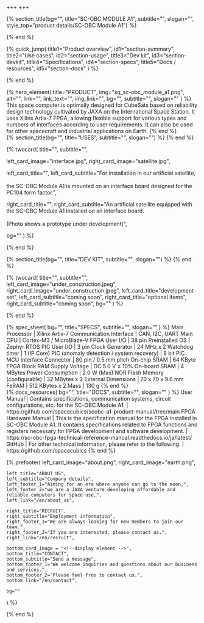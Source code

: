 +++
+++

{% section_title(bg="", title="SC-OBC MODULE A1", subtitle="", slogan="", style_top="product details/SC-OBC Module A1") %}
<!--display element -->
{% end %}

{% quick_jump(
  title1="Product overview", id1="section-summary",
  title2="Use cases", id2="section-usage",
  title3="Dev kit", id3="section-devkit",
  title4="Specifications", id4="section-specs",
  title5="Docs / resources", id5="section-docs"
) %}
<!--display element -->
{% end %}

<section id="section-summary">
  {% hero_element(
    title="PRODUCT",
    img="sq_sc-obc_module_a1.png",
    alt="",
    link="",
    link_text="",
    img_link="",
    bg="",
    subtitle="",
    slogan=""
  ) %}
  This space computer is optimally designed for CubeSats based on reliability design technology cultivated by JAXA on the International Space Station. It uses Xilinx Artix-7 FPGA, allowing flexible support for various types and numbers of interfaces according to user requirements. It can also be used for other spacecraft and industrial applications on Earth.
{% end %}

<section id="section-usage">
  {% section_title(bg="", title="USES", subtitle="", slogan="") %}
  <!--display element -->
  {% end %}
</section>

{% twocard(
  title="",
  subtitle="",
  
  left_card_image="interface.jpg",
  right_card_image="satellite.jpg",
  
  left_card_title="",
  left_card_subtitle="For installation in our artificial satellite, <br> <br> the SC-OBC Module A1 is mounted on an interface board designed for the PC104 form factor.",
  
  right_card_title="",
  right_card_subtitle="An artificial satellite equipped with the SC-OBC Module A1 installed on an interface board. <br> <br> (Photo shows a prototype under development)",
  
  bg=""
) %}
<!--display element -->
{% end %}

<section id="section-devkit">
  {% section_title(bg="", title="DEV KIT", subtitle="", slogan="") %}
  <!--display element -->
  {% end %}
</section>

{% twocard(
  title="",
  subtitle="",
  left_card_image="under_construction.jpeg",
  right_card_image="under_construction.jpeg",
  left_card_title="development set",
  left_card_subtitle="coming soon",
  right_card_title="optional items",
  right_card_subtitle="coming soon",
  bg=""
) %}
<!--display element -->
{% end %}

<section id="section-specs">
  {% spec_sheet(
    bg="",
    title="SPECS",
    subtitle="",
    slogan=""
  ) %}
  Main Processor | Xilinx Artix-7
  Communication Interface | CAN, I2C, UART
  Main CPU | Cortex-M3 / MicroBlaze-V
  FPGA User I/O | 38 pin
  Preinstalled OS | Zephyr RTOS
  PIC User I/O | 3 pin
  Clock Generator | 24 MHz x 2
  Watchdog timer | 1 (IP Core)
  PIC (anomaly detection / system recovery) | 8 bit PIC MCU
  Interface Connector | 80 pin / 0.5 mm pitch
  On-chip SRAM | 64 KByte FPGA Block RAM
  Supply Voltage | DC 5.0 V ± 10%
  On-board SRAM | 4 MBytes
  Power Consumption | 2.0 W (Max)
  NOR Flash Memory (configurable) | 32 MBytes x 2
  External Dimensions | 70 x 70 x 9.6 mm
  FeRAM | 512 KBytes x 2
  Mass | 130 g
  {% end %}
</section>

<section id="section-docs">
  {% docs_resources(
    bg="",
    title="DOCS",
    subtitle="",
    slogan=""
  ) %}
  User Manual | Contains specifications, communication systems, circuit configurations, etc. for the SC-OBC Module A1. | https://github.com/spacecubics/scobc-a1-product-manual/tree/main
  FPGA Hardware Manual | This is the specification manual for the FPGA installed in SC-OBC Module A1. It contains specifications related to FPGA functions and registers necessary for FPGA development and software development. | https://sc-obc-fpga-technical-reference-manual.readthedocs.io/ja/latest/
  GitHub | For other technical information, please refer to the following. | https://github.com/spacecubics
  {% end %}

  {% prefooter(
    left_card_image="about.png", 
    right_card_image="earth.png",

    left_title="ABOUT US",
    left_subtitle="Company details",
    left_footer_1="Aiming for an era where anyone can go to the moon,",
    left_footer_2="we are a JAXA venture developing affordable and reliable computers for space use.",
    left_link="/en/about_us",

    right_title="RECRUIT",
    right_subtitle="Employment information",
    right_footer_1="We are always looking for new members to join our team.",
    right_footer_2="If you are interested, please contact us.",
    right_link="/en/recruit",

    bottom_card_image = "<!--display element -->",
    bottom_title="CONTACT",
    bottom_subtitle="Send a message",
    bottom_footer_1="We welcome inquiries and questions about our business and services.",
    bottom_footer_2="Please feel free to contact us.",
    bottom_link="/en/contact",

    bg=""
  ) %}
  <!--display element -->
  {% end %}
</section>
